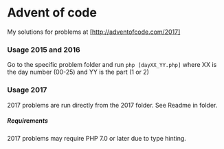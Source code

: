 # Advent of code

My solutions for problems at [http://adventofcode.com/2017]

### Usage 2015 and 2016

Go to the specific problem folder and run `php [dayXX_YY.php]` where XX is the day number (00-25) and YY is the part (1 or 2)

### Usage 2017

2017 problems are run directly from the 2017 folder. See Readme in folder.

##### Requirements

2017 problems may require PHP 7.0 or later due to type hinting.